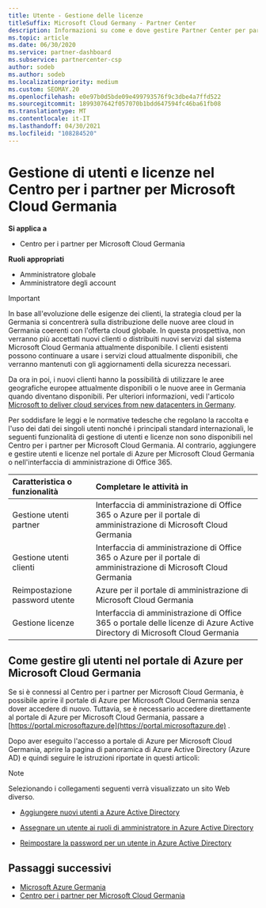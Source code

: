 ```yaml
---
title: Utente - Gestione delle licenze
titleSuffix: Microsoft Cloud Germany - Partner Center
description: Informazioni su come e dove gestire Partner Center per partner, clienti e licenze Microsoft Cloud Germania, nonché per la reimpostazione delle password.
ms.topic: article
ms.date: 06/30/2020
ms.service: partner-dashboard
ms.subservice: partnercenter-csp
author: sodeb
ms.author: sodeb
ms.localizationpriority: medium
ms.custom: SEOMAY.20
ms.openlocfilehash: e0e97b0d5bde09e499793576f9c3dbe4a7ffd522
ms.sourcegitcommit: 1899307642f057070b1bdd647594fc46ba61fb08
ms.translationtype: MT
ms.contentlocale: it-IT
ms.lasthandoff: 04/30/2021
ms.locfileid: "108284520"
---
```

# <a name="user-and-license-management-in-partner-center-for-microsoft-cloud-germany"></a>Gestione di utenti e licenze nel Centro per i partner per Microsoft Cloud Germania

**Si applica a**

- Centro per i partner per Microsoft Cloud Germania

**Ruoli appropriati**

- Amministratore globale
- Amministratore degli account

> [!IMPORTANT]
> In base all'evoluzione delle esigenze dei clienti, la strategia cloud per la Germania si concentrerà sulla distribuzione delle nuove aree cloud in Germania coerenti con l'offerta cloud globale. In questa prospettiva, non verranno più accettati nuovi clienti o distribuiti nuovi servizi dal sistema Microsoft Cloud Germania attualmente disponibile. I clienti esistenti possono continuare a usare i servizi cloud attualmente disponibili, che verranno mantenuti con gli aggiornamenti della sicurezza necessari.
>  
> Da ora in poi, i nuovi clienti hanno la possibilità di utilizzare le aree geografiche europee attualmente disponibili o le nuove aree in Germania quando diventano disponibili. Per ulteriori informazioni, vedi l'articolo [Microsoft to deliver cloud services from new datacenters in Germany](https://news.microsoft.com/europe/2018/08/31/microsoft-to-deliver-cloud-services-from-new-datacentres-in-germany-in-2019-to-meet-evolving-customer-needs/).

Per soddisfare le leggi e le normative tedesche che regolano la raccolta e l'uso dei dati dei singoli utenti nonché i principali standard internazionali, le seguenti funzionalità di gestione di utenti e licenze non sono disponibili nel Centro per i partner per Microsoft Cloud Germania. Al contrario, aggiungere e gestire utenti e licenze nel portale di Azure per Microsoft Cloud Germania o nell'interfaccia di amministrazione di Office 365.

Caratteristica o funzionalità | Completare le attività in
:--- | :---
Gestione utenti partner | Interfaccia di amministrazione di Office 365 o Azure per il portale di amministrazione di Microsoft Cloud Germania
Gestione utenti clienti | Interfaccia di amministrazione di Office 365 o Azure per il portale di amministrazione di Microsoft Cloud Germania
Reimpostazione password utente | Azure per il portale di amministrazione di Microsoft Cloud Germania
Gestione licenze | Interfaccia di amministrazione di Office 365 o portale delle licenze di Azure Active Directory di Microsoft Cloud Germania

## <a name="how-to-manage-users-in-the-azure-portal-for-microsoft-cloud-germany"></a>Come gestire gli utenti nel portale di Azure per Microsoft Cloud Germania 

Se si è connessi al Centro per i partner per Microsoft Cloud Germania, è possibile aprire il portale di Azure per Microsoft Cloud Germania senza dover accedere di nuovo. Tuttavia, se è necessario accedere direttamente al portale di Azure per Microsoft Cloud Germania, passare a [https://portal.microsoftazure.de](https://portal.microsoftazure.de) . 

Dopo aver eseguito l'accesso a portale di Azure per Microsoft Cloud Germania, aprire la pagina di panoramica di Azure Active Directory (Azure AD) e quindi seguire le istruzioni riportate in questi articoli:

> [!NOTE]  
> Selezionando i collegamenti seguenti verrà visualizzato un sito Web diverso.

-  [Aggiungere nuovi utenti a Azure Active Directory](/azure/active-directory/active-directory-users-create-azure-portal)

-  [Assegnare un utente ai ruoli di amministratore in Azure Active Directory](/azure/active-directory/active-directory-users-assign-role-azure-portal)

-  [Reimpostare la password per un utente in Azure Active Directory](/azure/active-directory/active-directory-users-reset-password-azure-portal)

## <a name="next-steps"></a>Passaggi successivi

-  [Microsoft Azure Germania](https://azure.microsoft.com/global-infrastructure/germany/)
-  [Centro per i partner per Microsoft Cloud Germania](partner-center-for-microsoft-cloud-germany.md)